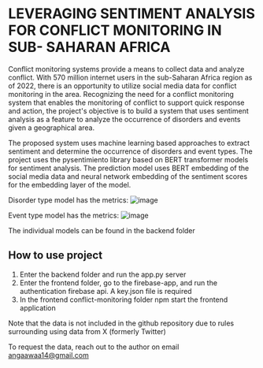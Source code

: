 # LEVERAGING SENTIMENT ANALYSIS FOR CONFLICT MONITORING IN SUB- SAHARAN AFRICA

Conflict monitoring systems provide a means to collect data and analyze conflict. With 570 million internet users in the sub-Saharan Africa region as of 2022, 
there is an opportunity to utilize social media data for conflict monitoring in the area. Recognizing the need for a conflict monitoring system that enables the monitoring of conflict to support quick response and action, the project's objective is to build a system that uses sentiment analysis as a feature to analyze the occurrence of disorders and events given a geographical area. 

The proposed system uses machine learning based approaches to extract sentiment and determine the occurrence of disorders and event types. The project uses the pysentimiento library based on BERT transformer models for sentiment analysis. The prediction model uses BERT embedding of the social media data and neural network embedding of the sentiment scores for the embedding layer of the model. 

Disorder type model has the metrics:
![image](https://github.com/user-attachments/assets/4fc8b84b-c66e-4c47-a58c-dae59026a893)

Event type model has the metrics:
![image](https://github.com/user-attachments/assets/540ced82-5c2e-42f9-b715-68523de0c204)

The individual models can be found in the backend folder

## How to use project
1. Enter the backend folder and run the app.py server
2. Enter the frontend folder, go to the firebase-app, and run the authentication firebase api. A key.json file is required
3. In the frontend conflict-monitoring folder npm start the frontend application

Note that the data is not included in the github repository due to rules surrounding using data from X (formerly Twitter)

To request the data, reach out to the author on email angaawaa14@gmail.com
